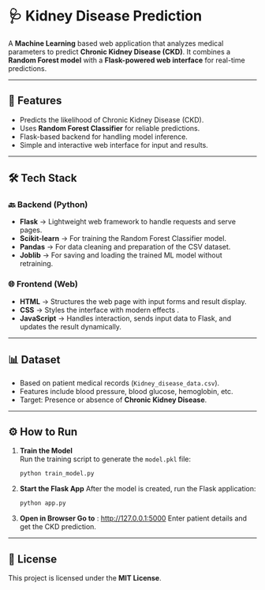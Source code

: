 # 🩺 Kidney Disease Prediction  

A **Machine Learning** based web application that analyzes medical parameters to predict **Chronic Kidney Disease (CKD)**.  It combines a **Random Forest model** with a **Flask-powered web interface** for real-time predictions.  

---

## 🚀 Features  
-  Predicts the likelihood of Chronic Kidney Disease (CKD).  
-  Uses **Random Forest Classifier** for reliable predictions.  
-  Flask-based backend for handling model inference.  
-  Simple and interactive web interface for input and results.  

---

## 🛠️ Tech Stack  

### 🔙 Backend (Python)  
- **Flask** → Lightweight web framework to handle requests and serve pages.  
- **Scikit-learn** → For training the Random Forest Classifier model.  
- **Pandas** → For data cleaning and preparation of the CSV dataset.  
- **Joblib** → For saving and loading the trained ML model without retraining.  

### 🌐 Frontend (Web)  
- **HTML** → Structures the web page with input forms and result display.  
- **CSS** → Styles the interface with modern effects .  
- **JavaScript** → Handles interaction, sends input data to Flask, and updates the result dynamically.  

---

## 📊 Dataset  
- Based on patient medical records (`Kidney_disease_data.csv`).  
- Features include blood pressure, blood glucose, hemoglobin, etc.  
- Target: Presence or absence of **Chronic Kidney Disease**.  

---

## ⚙️ How to Run  

1. **Train the Model**  
   Run the training script to generate the `model.pkl` file:  
   ```bash
   python train_model.py
   ```
2. **Start the Flask App**
   After the model is created, run the Flask application:
   ```bash
   python app.py
   ```
3. **Open in Browser Go to** :
http://127.0.0.1:5000
Enter patient details and get the CKD prediction.

---

## 📜 License  
This project is licensed under the **MIT License**.  
